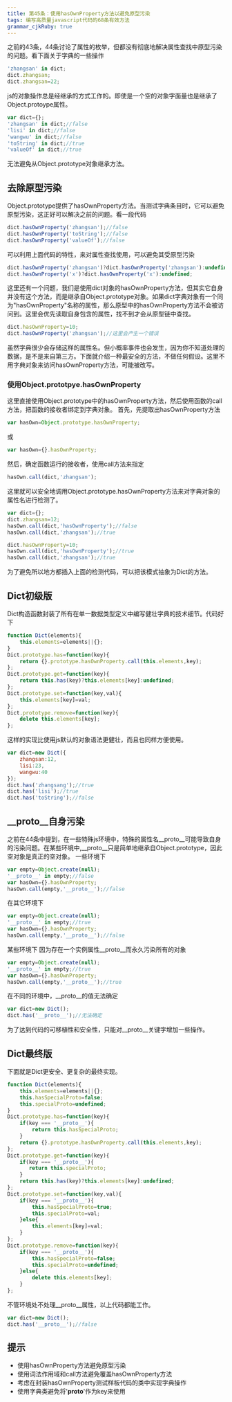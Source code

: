 ```yaml
---
title: 第45条：使用hasOwnProperty方法以避免原型污染
tags: 编写高质量javascript代码的68条有效方法
grammar_cjkRuby: true
---
```

之前的43条，44条讨论了属性的枚举，但都没有彻底地解决属性查找中原型污染的问题。看下面关于字典的一些操作
```js
'zhangsan' in dict;
dict.zhangsan;
dict.zhangsan=22;
```
js的对象操作总是经继承的方式工作的。即使是一个空的对象字面量也是继承了Object.protoype属性。
```js
var dict={};
'zhangsan' in dict;//false
'lisi' in dict;//false
'wangwu' in dict;//false
'toString' in dict;//true
'valueOf' in dict;//true
```
无法避免从Object.prototype对象继承方法。
## 去除原型污染
Object.prototype提供了hasOwnProperty方法。当测试字典条目时，它可以避免原型污染，这正好可以解决之前的问题。看一段代码
```js
dict.hasOwnProperty('zhangsan');//false
dict.hasOwnProperty('toString');//false
dict.hasOwnProperty('valueOf');//false
```
可以利用上面代码的特性，来对属性查找使用，可以避免其受原型污染
```js
dict.hasOwnProperty('zhangsan')?dict.hasOwnProperty('zhangsan'):undefined;
dict.hasOwnProperty('x')?dict.hasOwnProperty('x'):undefined;
```
这里还有一个问题，我们是使用dict对象的hasOwnProperty方法，但其实它自身并没有这个方法，而是继承自Object.prototype对象。如果dict字典对象有一个同为"hasOwnProperty"名称的属性，那么原型中的hasOwnProperty方法不会被访问到。这里会优先读取自身包含的属性，找不到才会从原型链中查找。
```js
dict.hasOwnProperty=10;
dict.hasOwnProperty('zhangsan');//这里会产生一个错误
```
虽然字典很少会存储这样的属性名。但小概率事件也会发生，因为你不知道处理的数据，是不是来自第三方。下面就介绍一种最安全的方法，不做任何假设。这里不用字典对象来访问hasOwnProperty方法，可能被改写。
### 使用Object.prototpye.hasOwnProperty
这里直接使用Object.prototype中的hasOwnProperty方法，然后使用函数的call方法，把函数的接收者绑定到字典对象。
首先，先提取出hasOwnProperty方法
```js
var hasOwn=Object.prototype.hasOwnProperty;
```
或
```js
var hasOwn={}.hasOwnProperty;
```
然后，确定函数运行的接收者，使用call方法来指定
```js
hasOwn.call(dict,'zhangsan');
```
这里就可以安全地调用Object.prototype.hasOwnProperty方法来对字典对象的属性名进行检测了。
```js
var dict={};
dict.zhangsan=12;
hasOwn.call(dict,'hasOwnProperty');//false
hasOwn.call(dict,'zhangsan');//true

dict.hasOwnProperty=10;
hasOwn.call(dict,'hasOwnProperty');//true
hasOwn.call(dict,'zhangsan');//true
```
为了避免所以地方都插入上面的检测代码，可以把该模式抽象为Dict的方法。
## Dict初级版
Dict构造函数封装了所有在单一数据类型定义中编写健壮字典的技术细节。代码好下
```js
function Dict(elements){
    this.elements=elements||{};
}
Dict.prototype.has=function(key){
    return {}.prototype.hasOwnProperty.call(this.elements,key);
};
Dict.prototype.get=function(key){
    return this.has(key)?this.elements[key]:undefined;
};
Dict.prototype.set=function(key,val){
    this.elements[key]=val;
};
Dict.prototype.remove=function(key){
    delete this.elements[key];
};
```
这样的实现比使用js默认的对象语法更健壮，而且也同样方便使用。
```js
var dict=new Dict({
    zhangsan:12,
    lisi:23,
    wangwu:40
});
dict.has('zhangsang');//true
dict.has('lisi');//true
dict.has('toString');//false
```
## __proto__自身污染
之前在44条中提到，在一些特殊js环境中，特殊的属性名__proto__可能导致自身的污染问题。在某些环境中,__proto__只是简单地继承自Object.prototype，因此空对象是真正的空对象。
一些环境下
```js
var empty=Object.create(null);
'__proto__' in empty;//false
var hasOwn={}.hasOwnProperty;
hasOwn.call(empty,'__proto__');//false
```
在其它环境下
```js
var empty=Object.create(null);
'__proto__' in empty;//true
var hasOwn={}.hasOwnProperty;
hasOwn.call(empty,'__proto__');//false
```
某些环境下
因为存在一个实例属性__proto__而永久污染所有的对象
```js
var empty=Object.create(null);
'__proto__' in empty;//true
var hasOwn={}.hasOwnProperty;
hasOwn.call(empty,'__proto__');//true
```
在不同的环境中，__proto__的值无法确定
```js
var dict=new Dict();
dict.has('__proto__');//无法确定
```
为了达到代码的可移植性和安全性，只能对__proto__关键字增加一些操作。
## Dict最终版
下面就是Dict更安全、更复杂的最终实现。
```js
function Dict(elements){
    this.elements=elements||{};
    this.hasSpecialProto=false;
    this.specialProto=undefined;
}
Dict.prototype.has=function(key){
    if(key === '__proto__'){
        return this.hasSpecialProto;
    }
    return {}.prototype.hasOwnProperty.call(this.elements,key);
};
Dict.prototype.get=function(key){
    if(key === '__proto__'){
       return this.specialProto;
    }
    return this.has(key)?this.elements[key]:undefined;
};
Dict.prototype.set=function(key,val){
    if(key === '__proto__'){
        this.hasSpecialProto=true;
        this.specialProto=val;
    }else{
        this.elements[key]=val;
    }
};
Dict.prototype.remove=function(key){
    if(key === '__proto__'){
        this.hasSpecialProto=false;
        this.specialProto=undefined;
    }else{
        delete this.elements[key];
    }    
};
```
不管环境处不处理__proto__属性，以上代码都能工作。
```js
var dict=new Dict();
dict.has('__proto__');//false
```

## 提示
- 使用hasOwnProperty方法避免原型污染
- 使用词法作用域和call方法避免覆盖hasOwnProperty方法
- 考虑在封装hasOwnProperty测试样板代码的类中实现字典操作
- 使用字典类避免将'__proto__'作为key来使用




